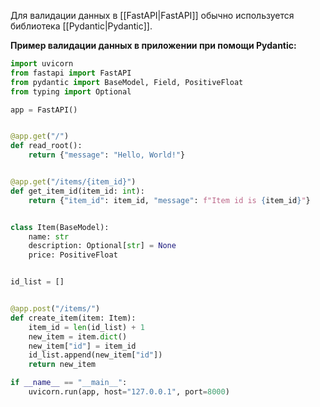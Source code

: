 Для валидации данных в [[FastAPI|FastAPI]] обычно используется библиотека [[Pydantic|Pydantic]].

**Пример валидации данных в приложении при помощи Pydantic:**

```Python
import uvicorn
from fastapi import FastAPI
from pydantic import BaseModel, Field, PositiveFloat
from typing import Optional

app = FastAPI()


@app.get("/")
def read_root():
    return {"message": "Hello, World!"}


@app.get("/items/{item_id}")
def get_item_id(item_id: int):
    return {"item_id": item_id, "message": f"Item id is {item_id}"}


class Item(BaseModel):
    name: str
    description: Optional[str] = None
    price: PositiveFloat


id_list = []


@app.post("/items/")
def create_item(item: Item):
    item_id = len(id_list) + 1
    new_item = item.dict()
    new_item["id"] = item_id
    id_list.append(new_item["id"])
    return new_item

if __name__ == "__main__":
    uvicorn.run(app, host="127.0.0.1", port=8000)

```